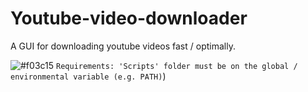 # Youtube-video-downloader
A GUI for downloading youtube videos fast / optimally.

![#f03c15](https://placehold.it/15/f03c15/000000?text=+) `Requirements: 'Scripts' folder must be on the global / environmental variable (e.g. PATH)`)
